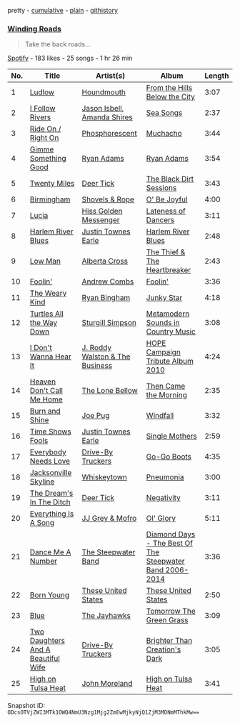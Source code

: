 pretty - [cumulative](/playlists/cumulative/1JuraqRjLX4CmhyvvuXiPF.md) - [plain](/playlists/plain/1JuraqRjLX4CmhyvvuXiPF) - [githistory](https://github.githistory.xyz/mackorone/spotify-playlist-archive/blob/main/playlists/plain/1JuraqRjLX4CmhyvvuXiPF)

### [Winding Roads](https://open.spotify.com/playlist/1JuraqRjLX4CmhyvvuXiPF)

> Take the back roads...

[Spotify](https://open.spotify.com/user/spotify) - 183 likes - 25 songs - 1 hr 26 min

| No. | Title | Artist(s) | Album | Length |
|---|---|---|---|---|
| 1 | [Ludlow](https://open.spotify.com/track/1i3WLDTsbharp5HzqmUgb6) | [Houndmouth](https://open.spotify.com/artist/7EGwUS3c5dXduO4sMyLWC5) | [From the Hills Below the City](https://open.spotify.com/album/2eaQyM7iQvIuvNlyj1QSrC) | 3:07 |
| 2 | [I Follow Rivers](https://open.spotify.com/track/29xD114tlx4rYh17Rthmw9) | [Jason Isbell](https://open.spotify.com/artist/3Q8wgwyVVv0z4UEh1HB0KY), [Amanda Shires](https://open.spotify.com/artist/5yN0nwLpUCaZ2gr67bndCN) | [Sea Songs](https://open.spotify.com/album/6iSA40vLgkMVMDtezvwxRc) | 2:37 |
| 3 | [Ride On / Right On](https://open.spotify.com/track/55C8Zut2Ug8wPNrU4OJYPd) | [Phosphorescent](https://open.spotify.com/artist/57kIMCLPgkzQlXjblX7XXP) | [Muchacho](https://open.spotify.com/album/2he3CA9Gg1XLCsBiMAaXiz) | 3:44 |
| 4 | [Gimme Something Good](https://open.spotify.com/track/08aCW0RGOaR53En8g7e3HJ) | [Ryan Adams](https://open.spotify.com/artist/2qc41rNTtdLK0tV3mJn2Pm) | [Ryan Adams](https://open.spotify.com/album/5FV8d3DhSoArvwr0Qqgzq3) | 3:54 |
| 5 | [Twenty Miles](https://open.spotify.com/track/69XEXAbJTZwFfVz7ayfg3I) | [Deer Tick](https://open.spotify.com/artist/3rT8xTwSOMDURtWpPyoKIO) | [The Black Dirt Sessions](https://open.spotify.com/album/2XsWRPltTHzmdDtzwevG0w) | 3:43 |
| 6 | [Birmingham](https://open.spotify.com/track/5movgnND6GJx2Kde4aWD43) | [Shovels & Rope](https://open.spotify.com/artist/1M3BVQ36cqPQix8lQNCh4K) | [O' Be Joyful](https://open.spotify.com/album/5as0Jw3raiHUSVRQlnLYYI) | 4:00 |
| 7 | [Lucia](https://open.spotify.com/track/7sxtXUyoGK6wAKIoPf49eG) | [Hiss Golden Messenger](https://open.spotify.com/artist/37eqxl8DyLd5sQN54wYJbE) | [Lateness of Dancers](https://open.spotify.com/album/5K7VYgm2UUdIdis8H3zMhA) | 3:11 |
| 8 | [Harlem River Blues](https://open.spotify.com/track/199PqWeEottx0d327gCuqd) | [Justin Townes Earle](https://open.spotify.com/artist/3znXuXT3xkCtjgOxXBBVnq) | [Harlem River Blues](https://open.spotify.com/album/1vlOq1JPKx4qBhfHdmFOEt) | 2:48 |
| 9 | [Low Man](https://open.spotify.com/track/0KzvIxt2owhFLvqwJjhB7u) | [Alberta Cross](https://open.spotify.com/artist/1hPgyZ5YatVFXQBhsXKTpq) | [The Thief & The Heartbreaker](https://open.spotify.com/album/6XXpqWTyeeag0t94dcOF9a) | 2:43 |
| 10 | [Foolin'](https://open.spotify.com/track/5uzq9yPYJyjSsrKanQynS9) | [Andrew Combs](https://open.spotify.com/artist/4ONwFcI8RGvYMG1vEIdS11) | [Foolin'](https://open.spotify.com/album/0PCfiRfsfZ6xvaVW180ZAb) | 3:36 |
| 11 | [The Weary Kind](https://open.spotify.com/track/5uqQQtXsY2HJLbPVPwcz6C) | [Ryan Bingham](https://open.spotify.com/artist/31z9f9AyPawiq0qlBO1M3i) | [Junky Star](https://open.spotify.com/album/7ElYJTBo4oG1lRWfZgfW5x) | 4:18 |
| 12 | [Turtles All the Way Down](https://open.spotify.com/track/4NE3oWyUQI2b2NjyMyC8Bi) | [Sturgill Simpson](https://open.spotify.com/artist/3vDpQbGnzRbRVirXlfQagB) | [Metamodern Sounds in Country Music](https://open.spotify.com/album/4makbOuLd5SUdyHMaNM1Ag) | 3:08 |
| 13 | [I Don't Wanna Hear It](https://open.spotify.com/track/1OtwWmXEFc3ZfYjpkb8Dd4) | [J\. Roddy Walston & The Business](https://open.spotify.com/artist/1FlpoZvmdqEMfKIzgMmSJX) | [HOPE Campaign Tribute Album 2010](https://open.spotify.com/album/6nKCSPUzU4GLM7cqqYmruM) | 4:24 |
| 14 | [Heaven Don't Call Me Home](https://open.spotify.com/track/5PQEM2dj2RzMyaQpMtEXiQ) | [The Lone Bellow](https://open.spotify.com/artist/7JFtD8KnbAADBBDleIMuH7) | [Then Came the Morning](https://open.spotify.com/album/5HU6Z7afYcN23XAegZ3EQA) | 2:35 |
| 15 | [Burn and Shine](https://open.spotify.com/track/7jxapUShs2O8u82kGltLXj) | [Joe Pug](https://open.spotify.com/artist/17cssIaAwAcgC9nZZliixv) | [Windfall](https://open.spotify.com/album/0Evhne0AryKOSZYpvyuXjx) | 3:32 |
| 16 | [Time Shows Fools](https://open.spotify.com/track/3NdtbVQk16CLok8qvrATNj) | [Justin Townes Earle](https://open.spotify.com/artist/3znXuXT3xkCtjgOxXBBVnq) | [Single Mothers](https://open.spotify.com/album/6vlWpqRUS6qJCG7b8So7s8) | 2:59 |
| 17 | [Everybody Needs Love](https://open.spotify.com/track/46k4rcApO6T7FiLYq9N7fo) | [Drive\-By Truckers](https://open.spotify.com/artist/1rXr1ZnvbRoYBaedIl9v4v) | [Go\-Go Boots](https://open.spotify.com/album/5mzqnKHlYWbyNvn90ay0wK) | 4:35 |
| 18 | [Jacksonville Skyline](https://open.spotify.com/track/7m4KbhRBRnnBryiODCUbPg) | [Whiskeytown](https://open.spotify.com/artist/0tyLMmQvEuyQR4qjGBdbem) | [Pneumonia](https://open.spotify.com/album/0ChzfEcyxgyv6Lvf1XBDjq) | 3:00 |
| 19 | [The Dream's In The Ditch](https://open.spotify.com/track/2A9Zm100yFB3CHQd6kFaB7) | [Deer Tick](https://open.spotify.com/artist/3rT8xTwSOMDURtWpPyoKIO) | [Negativity](https://open.spotify.com/album/5L0ilueYSvWzzvpdHVe8CJ) | 3:11 |
| 20 | [Everything Is A Song](https://open.spotify.com/track/6jFeWqkJpov2x7Uqpmga3x) | [JJ Grey & Mofro](https://open.spotify.com/artist/1Jl8u1U1GtBlwocZK5LWZv) | [Ol' Glory](https://open.spotify.com/album/1WtWJzgvZyRJ18J8fM1TyN) | 5:11 |
| 21 | [Dance Me A Number](https://open.spotify.com/track/0QJWjJJM1Q2c6eig4ELOw0) | [The Steepwater Band](https://open.spotify.com/artist/2TgTMg8jrIQjJ3uWkLw93J) | [Diamond Days \- The Best Of The Steepwater Band 2006\-2014](https://open.spotify.com/album/0dCTGOn4X435ncortdqAn0) | 3:36 |
| 22 | [Born Young](https://open.spotify.com/track/76i7a6wdUeLzkiny0ROBD2) | [These United States](https://open.spotify.com/artist/3LyBOzCzQNr2QqFtUSIiMe) | [These United States](https://open.spotify.com/album/4pyoFwRfS0aQW6aECBtvQm) | 2:50 |
| 23 | [Blue](https://open.spotify.com/track/5cDfI3KOa64zbuUgD6a4hG) | [The Jayhawks](https://open.spotify.com/artist/2UDplVRprMbazU74Hq8OLl) | [Tomorrow The Green Grass](https://open.spotify.com/album/2tNdnAUaaomEEQIsc3Y7TC) | 3:09 |
| 24 | [Two Daughters And A Beautiful Wife](https://open.spotify.com/track/5JPc3gWIB8rAoiHoF7AIOx) | [Drive\-By Truckers](https://open.spotify.com/artist/1rXr1ZnvbRoYBaedIl9v4v) | [Brighter Than Creation's Dark](https://open.spotify.com/album/1Y6Nb8cmlklQskAsOU3J8W) | 3:05 |
| 25 | [High on Tulsa Heat](https://open.spotify.com/track/1GKYjJhl3Zf4Gfv0JNq7pY) | [John Moreland](https://open.spotify.com/artist/5MPWTD6J1H9XqYEOb4QkdH) | [High on Tulsa Heat](https://open.spotify.com/album/4e4Ke2z3IegAHOAPPEu09H) | 3:41 |

Snapshot ID: `ODcsOTVjZWI3MTk1OWQ4NmU3Nzg1Mjg2ZmEwMjkyNjQ1ZjM3MDNmMThkMw==`

